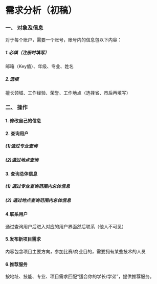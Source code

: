 # **需求分析**（初稿）

### 一、 对象及信息

对于每个账户，需要一个账号，账号内的信息包以下内容：

##### 1.必填（注册时填写）

邮箱（Key值）、年级、专业、姓名

##### 2.选填

擅长领域、工作经验、荣誉、工作地点（选择省、市后再填写）

### 二、 操作

#### 1. 修改自己的信息

#### 2. 查询用户

##### (1)通过专业查询

##### (2)通过地点查询

#### 3.  查询总体信息

##### (1) 通过专业查询范围内总体信息

##### (2) 通过地点查询范围内总体信息

#### 4.联系用户

通过查询用户后进入对应的用户界面然后联系（他人不可见）

#### 5.发布新项目需求

内容包含项目主要方向，参加比赛/商业目的，需要拥有某些技术的人员

#### 6.推荐服务

按地址、技能、专业、项目需求匹配“适合你的学长/学弟”，提供推荐服务。



 

